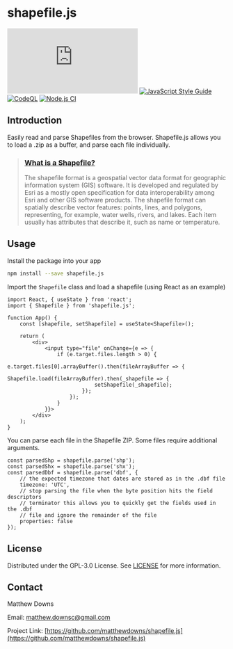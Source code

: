 # shapefile.js

[![Libraries.io dependency status for latest release](https://img.shields.io/librariesio/release/npm/shapefile.js)](https://img.shields.io/librariesio/release/npm/shapefile.js)
[![JavaScript Style Guide](https://img.shields.io/badge/code_style-semistandard-brightgreen.svg)](https://standardjs.com)
[![CodeQL](https://github.com/matthewdowns/shapefile.js/actions/workflows/codeql-analysis.yml/badge.svg)](https://github.com/matthewdowns/shapefile.js/actions/workflows/codeql-analysis.yml)
[![Node.js CI](https://github.com/matthewdowns/shapefile.js/actions/workflows/node.js.yml/badge.svg)](https://github.com/matthewdowns/shapefile.js/actions/workflows/node.js.yml)




## Introduction

Easily read and parse Shapefiles from the browser. Shapefile.js allows you to load a .zip as a buffer,
and parse each file individually.

> ### [What is a Shapefile?](https://en.wikipedia.org/wiki/Shapefile)
>
> The shapefile format is a geospatial vector data format for geographic information system (GIS) software.
> It is developed and regulated by Esri as a mostly open specification for data interoperability among Esri
> and other GIS software products. The shapefile format can spatially describe vector features: points,
> lines, and polygons, representing, for example, water wells, rivers, and lakes. Each item usually has
> attributes that describe it, such as name or temperature.




## Usage

Install the package into your app
```bash
npm install --save shapefile.js
```

Import the `Shapefile` class and load a shapefile (using React as an example)
```tsx
import React, { useState } from 'react';
import { Shapefile } from 'shapefile.js';

function App() {
    const [shapefile, setShapefile] = useState<Shapefile>();
    
    return (
        <div>
            <input type="file" onChange={e => {
                if (e.target.files.length > 0) {
                    e.target.files[0].arrayBuffer().then(fileArrayBuffer => {
                        Shapefile.load(fileArrayBuffer).then(_shapefile => {
                            setShapefile(_shapefile);
                        });
                    });
                }
            }}>
        </div>
    );
}
```

You can parse each file in the Shapefile ZIP. Some files require additional arguments.
```tsx
const parsedShp = shapefile.parse('shp');
const parsedShx = shapefile.parse('shx');
const parsedDbf = shapefile.parse('dbf', {
    // the expected timezone that dates are stored as in the .dbf file
    timezone: 'UTC',
    // stop parsing the file when the byte position hits the field descriptors
    // terminator this allows you to quickly get the fields used in the .dbf
    // file and ignore the remainder of the file
    properties: false
});
```




## License

Distributed under the GPL-3.0 License. See [LICENSE](https://github.com/matthewdowns/shapefile.js/tree/main/LICENSE) for more information.




## Contact

Matthew Downs

Email: [matthew.downsc@gmail.com](mailto:matthew.downsc@gmail.com)

Project Link: [https://github.com/matthewdowns/shapefile.js](https://github.com/matthewdowns/shapefile.js)
